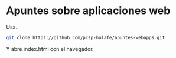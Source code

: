 # Apuntes sobre aplicaciones web

Usa..

```bash
git clone https://github.com/pcsp-hulafe/apuntes-webapps.git
```

Y abre index.html con el navegador.